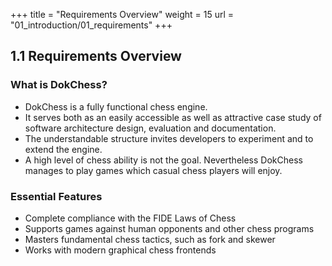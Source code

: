 +++
title = "Requirements Overview"
weight = 15
url = "01_introduction/01_requirements"
+++

## 1.1 Requirements Overview

### What is DokChess?

* DokChess is a fully functional chess engine.
* It serves both as an easily accessible as well as attractive case study of software architecture design, evaluation and documentation.
* The understandable structure invites developers to experiment and to extend the engine.
* A high level of chess ability is not the goal. Nevertheless DokChess manages to play games which casual chess players will enjoy.

### Essential Features

* Complete compliance with the FIDE Laws of Chess
* Supports games against human opponents and other chess programs
* Masters fundamental chess tactics, such as fork and skewer
* Works with modern graphical chess frontends
